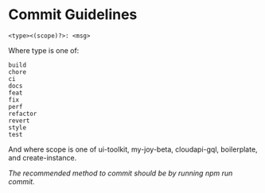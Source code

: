 # Commit Guidelines

```
<type><(scope)?>: <msg>
```

Where type is one of:

```
build
chore
ci
docs
feat
fix
perf
refactor
revert
style
test
```

And where scope is one of ui-toolkit, my-joy-beta, cloudapi-gql, boilerplate, and create-instance.

_The recommended method to commit should be by running npm run commit._
